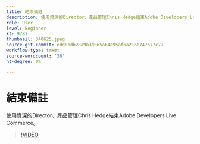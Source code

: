 ```yaml
---
title: 結束備註
description: 使用資深的Director、產品管理Chris Hedge結束Adobe Developers Live Commerce。
role: User
level: Beginner
kt: 9787
thumbnail: 340625.jpeg
source-git-commit: edd0bdb28a9b3d065a64a95af6a216b747577c77
workflow-type: tm+mt
source-wordcount: '30'
ht-degree: 0%

---
```


# 結束備註

使用資深的Director、產品管理Chris Hedge結束Adobe Developers Live Commerce。

>[!VIDEO](https://video.tv.adobe.com/v/340625/?quality=12&learn=on)
